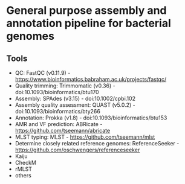# General purpose assembly and annotation pipeline for bacterial genomes

## Tools

- QC: FastQC (v0.11.9) - https://www.bioinformatics.babraham.ac.uk/projects/fastqc/
- Quality trimming: Trimmomatic (v0.36) - doi:10.1093/bioinformatics/btu170
- Assembly: SPAdes (v3.15) - doi:10.1002/cpbi.102
- Assembly quality assessment: QUAST (v5.0.2) - doi:10.1093/bioinformatics/bty266
- Annotation: Prokka (v1.8) - doi:10.1093/bioinformatics/btu153
- AMR and VF prediction: ABRicate - https://github.com/tseemann/abricate
- MLST typing: MLST - https://github.com/tseemann/mlst
- Determine closely related reference genomes: ReferenceSeeker - https://github.com/oschwengers/referenceseeker
- Kaiju
- CheckM
- rMLST
- others
